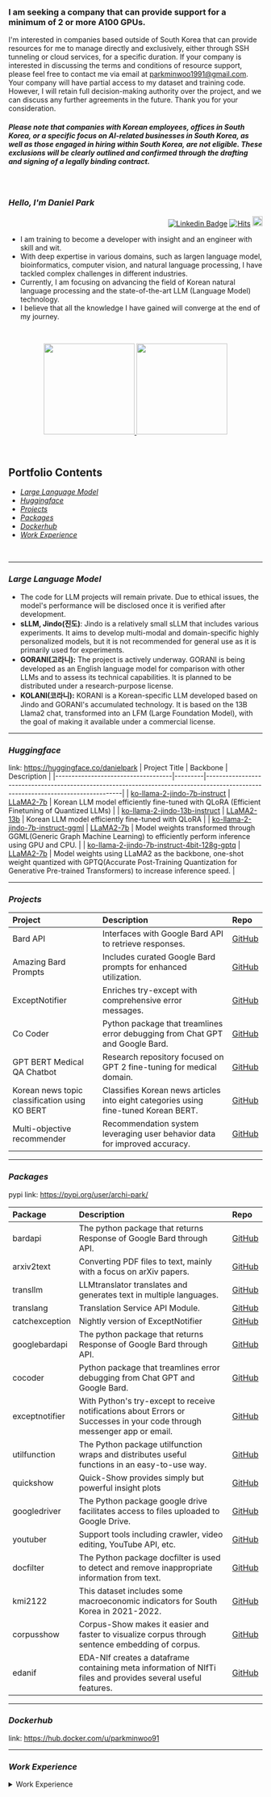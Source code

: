 
### I am seeking a company that can provide support for a minimum of 2 or more A100 GPUs. 
I'm interested in companies based outside of South Korea that can provide resources for me to manage directly and exclusively, either through SSH tunneling or cloud services, for a specific duration. If your company is interested in discussing the terms and conditions of resource support, please feel free to contact me via email at parkminwoo1991@gmail.com. Your company will have partial access to my dataset and training code. However, I will retain full decision-making authority over the project, and we can discuss any further agreements in the future. Thank you for your consideration.

##### Please note that companies with Korean employees, offices in South Korea, or a specific focus on AI-related businesses in South Korea, as well as those engaged in hiring within South Korea, are not eligible. These exclusions will be clearly outlined and confirmed through the drafting and signing of a legally binding contract. 


<br>

### *Hello, I'm Daniel Park*

<div align=right>

[![Linkedin Badge](https://img.shields.io/badge/-LinkedIn-blue?style=flat-square&logo=Linkedin&logoColor=white&link=https://www.linkedin.com/in/dsdanielpark/)](https://www.linkedin.com/in/dsdanielpark/) 
[![Hits](https://hits.seeyoufarm.com/api/count/incr/badge.svg?url=https%3A%2F%2Fgithub.com%2Fdsdanielpark&count_bg=%23000000&title_bg=%23555555&icon=&icon_color=%23E7E7E7&title=ProfileViews&edge_flat=false)](https://hits.seeyoufarm.com)
<a href="https://www.buymeacoffee.com/parkminwoo"><img src="https://cdn.buymeacoffee.com/buttons/v2/arial-orange.png" height="20px"></a>
</div>




- I am training to become a developer with insight and an engineer with skill and wit.
- With deep expertise in various domains, such as largen language model, bioinformatics, computer vision, and natural language processing, I have tackled complex challenges in different industries.
- Currently, I am focusing on advancing the field of Korean natural language processing and the state-of-the-art LLM (Language Model) technology.
- I believe that all the knowledge I have gained will converge at the end of my journey.

<br>

<p align="center">
<a href="https://github.com/dsdanielpark">
  <img height="180em" src="https://github-readme-stats-eight-theta.vercel.app/api?username=dsdanielpark&show_icons=true&theme=nord&include_all_commits=true&count_private=true"/>
  <img height="180em" src="https://github-readme-stats-eight-theta.vercel.app/api/top-langs/?username=dsdanielpark&layout=compact&langs_count=8&theme=nord"/>
</a>
</p>



<br>

## Portfolio Contents
- [*Large Language Model*](#large-language-model)
- [*Huggingface*](#huggingface)
- [*Projects*](#projects)
- [*Packages*](#packages)
- [*Dockerhub*](#dockerhub)
- [*Work Experience*](#work-experience)


<br>

***

### *Large Language Model*
- The code for LLM projects will remain private. Due to ethical issues, the model's performance will be disclosed once it is verified after development.
- **sLLM, Jindo(진도)**: Jindo is a relatively small sLLM that includes various experiments. It aims to develop multi-modal and domain-specific highly personalized models, but it is not recommended for general use as it is primarily used for experiments.
- **GORANI(고라니):** The project is actively underway. GORANI is being developed as an English language model for comparison with other LLMs and to assess its technical capabilities. It is planned to be distributed under a research-purpose license.
- **KOLANI(코라니):** KORANI is a Korean-specific LLM developed based on Jindo and GORANI's accumulated technology. It is based on the 13B Llama2 chat, transformed into an LFM (Large Foundation Model), with the goal of making it available under a commercial license.
***


### *Huggingface*
  link: https://huggingface.co/danielpark
| Project Title                      | Backbone | Description                                                                                                                      |
|------------------------------------|---------|----------------------------------------------------------------------------------------------------------------------------------|
| [ko-llama-2-jindo-7b-instruct](https://huggingface.co/danielpark/ko-llama-2-jindo-7b-instruct)       | [LLaMA2-7b](https://huggingface.co/llamaste/Llama-2-7b-hf)  | Korean LLM model efficiently fine-tuned with QLoRA (Efficient Finetuning of Quantized LLMs)    |
| [ko-llama-2-jindo-13b-instruct](https://huggingface.co/danielpark/ko-llama-2-jindo-13b-instruct)      | [LLaMA2-13b](https://huggingface.co/llamaste/Llama-2-13b-hf)  | Korean LLM model efficiently fine-tuned with QLoRA                                        |
| [ko-llama-2-jindo-7b-instruct-ggml](https://huggingface.co/danielpark/ko-llama-2-jindo-7b-instruct-ggml)   | [LLaMA2-7b](https://huggingface.co/llamaste/Llama-2-7b-hf)  | Model weights transformed through GGML(Generic Graph Machine Learning) to efficiently perform inference using GPU and CPU.      |
| [ko-llama-2-jindo-7b-instruct-4bit-128g-gptq](https://huggingface.co/danielpark/ko-llama-2-jindo-7b-instruct-4bit-128g-gptq) | [LLaMA2-7b](https://huggingface.co/llamaste/Llama-2-7b-hf)  | Model weights using LLaMA2 as the backbone, one-shot weight quantized with GPTQ(Accurate Post-Training Quantization for Generative Pre-trained Transformers) to increase inference speed. |


***

### *Projects*

| Project                               | Description                                              | Repo                                                           |
|:--------------------------------------|:---------------------------------------------------------|:---------------------------------------------------------------|
| Bard API                              | Interfaces with Google Bard API to retrieve responses.  | [GitHub](https://github.com/DSDanielPark/BARD_API)             |
| Amazing Bard Prompts                  | Includes curated Google Bard prompts for enhanced utilization. | [GitHub](https://github.com/dsdanielpark/amazing-bard-prompts) |
| ExceptNotifier                        | Enriches try-except with comprehensive error messages.  | [GitHub](https://github.com/dsdanielpark/ExceptNotifier)       |
| Co Coder                              | Python package that treamlines error debugging from Chat GPT and Google Bard. | [GitHub](https://github.com/dsdanielpark/Co-Coder)            |
| GPT BERT Medical QA Chatbot           | Research repository focused on GPT 2 fine-tuning for medical domain. | [GitHub](https://github.com/DSDanielPark/medical-qa-bert-chatgpt)|
| Korean news topic classification using KO BERT | Classifies Korean news articles into eight categories using fine-tuned Korean BERT. | [GitHub](https://github.com/DSDanielPark/fine-tuned-korean-bert-news-article-classifier)|
| Multi-objective recommender           | Recommendation system leveraging user behavior data for improved accuracy. | [GitHub](https://github.com/DSDanielPark/kaggle2023-multi-objective-recommender)|

***
 
### *Packages*
  pypi link: https://pypi.org/user/archi-park/ <br>

| Package       | Description                                                  | Repo                                                           |
|:--------------|:-------------------------------------------------------------|:---------------------------------------------------------------|
| bardapi       | The python package that returns Response of Google Bard through API. | [GitHub](https://github.com/DSDanielPark/bardapi)            |
| arxiv2text    | Converting PDF files to text, mainly with a focus on arXiv papers. | [GitHub](https://github.com/DSDanielPark/arxiv2text)         |
| transllm      | LLMtranslator translates and generates text in multiple languages. | [GitHub](https://github.com/DSDanielPark/hf-transllm)           |
| translang     | Translation Service API Module.                              | [GitHub](https://github.com/DSDanielPark/translang)          |
| catchexception| Nightly version of ExceptNotifier | [GitHub](https://github.com/DSDanielPark/catchexception)    |
| googlebardapi | The python package that returns Response of Google Bard through API. | [GitHub](https://github.com/DSDanielPark/googlebardapi)     |
| cocoder       | Python package that treamlines error debugging from Chat GPT and Google Bard. | [GitHub](https://github.com/DSDanielPark/cocoder)           |
| exceptnotifier| With Python's try-except to receive notifications about Errors or Successes in your code through messenger app or email. | [GitHub](https://github.com/DSDanielPark/exceptnotifier)    |
| utilfunction  | The Python package utilfunction wraps and distributes useful functions in an easy-to-use way. | [GitHub](https://github.com/DSDanielPark/utilfunction)     |
| quickshow     | Quick-Show provides simply but powerful insight plots       | [GitHub](https://github.com/DSDanielPark/quickshow)         |
| googledriver  | The Python package google drive facilitates access to files uploaded to Google Drive. | [GitHub](https://github.com/DSDanielPark/googledriver)     |
| youtuber      | Support tools including crawler, video editing, YouTube API, etc. | [GitHub](https://github.com/DSDanielPark/youtuber)         |
| docfilter     | The Python package docfilter is used to detect and remove inappropriate information from text. | [GitHub](https://github.com/DSDanielPark/docfilter)        |
| kmi2122       | This dataset includes some macroeconomic indicators for South Korea in 2021-2022. | [GitHub](https://github.com/DSDanielPark/kmi2122)          |
| corpusshow    | Corpus-Show makes it easier and faster to visualize corpus through sentence embedding of corpus. | [GitHub](https://github.com/DSDanielPark/corpusshow)       |
| edanif        | EDA-NIf creates a dataframe containing meta information of NIfTi files and provides several useful features. | [GitHub](https://github.com/DSDanielPark/edanif)           |


***

  
### *Dockerhub*
  link: https://hub.docker.com/u/parkminwoo91

***

### *Work Experience*

<details>
<summary>Work Experience</summary>
<div style="overflow-x: auto;">


| Year      | Category             | Projects                                                                                                                                                                                                                                                                                                                                                                                                                                                        |
|:----------|:---------------------|:-------------------------------------------------------------------------------------------------------------------------------------------------------------------------------------------------------------------------------------------------------------------------------------------------------------------------------------------------------------------------------------------------------------------------------------------------------------------------------------------------------------------------------|
| 2023      | Large Language Model (LLM), AI for Life | - Bard API: An unofficial Python package to interface with Google Bard and retrieve responses. <br> - all-about-llm: A documentation of papers and projects related to large language models. <br> - ko-llama2-jindo: A project focused on creating Korean language models, constructing the entire pipeline, and lightweighting. <br> - KOLANI: A multi-purpose Korean LLM development project based on LLaMA2. <br> - hf-transllm: The LLMtranslator project for multilingual translation and text generation. <br> - korean-open-llm-datasets-chain: A project to collect/process Korean LLM datasets. <br> - open-llm-datasets: A repository summarizing datasets and papers used in Open LLM. <br> - open-llm-leaderboard-report: Periodically visualizing the performance of Open LLMs based on four metrics. <br> - medical-qa-bert-chatgpt: Fine-tuned GPT-2 for question-answering in the medical domain. <br> - ExceptNotifier: Improves try-except statements to allow users to receive detailed error messages via email or messenger apps, supporting features like REST API, webhooks, and code alarms. <br> - translang: A collection of translation service modules providing APIs for language translation. <br> - Co-Coder: A Python package simplifying debugging with OpenAI Chat GPT and Google Bard, providing hints, example codes, and related Stack Overflow links. <br> - Recommender System: Multi-objective-recommender: A project building a multi-objective recommendation system based on real e-commerce sessions. |
| 2017-2022 | Computer Vision, Natural Language Process, Time Serise, Tabular, Analysis, Optimization, AI for Life       | - Development of algorithms for extracting key factors from engineering drawings (P.O: Hyundai Motor Group, 2022) <br> - Algorithm and pipeline development for visualizing and analyzing noise sources, determining their locations, and clustering them (P.O: Hyundai Motor Group, 2022) <br> - Large-scale data processing, including Hadoop data refinement and data handling via PySpark (P.O: Hyundai Motor Group, 2022) <br> - Detection of abnormalities in power lines using big data from Korea Electric Power Corporation (KEPCO, 2021) <br> - Development of body classification and prediction models based on time-series big data (2022) <br> - Prediction and factor analysis of the real estate market based on large-scale data (MicroSoft Korea, KB Financial Group, 2021)  <br> - Development of automatic brain structure segmentation and tumor area segmentation models using MRI and CT images and skull extraction algorithms (2022) <br> - Body classification and 3D body shape change prediction model based on time-series data collected from Koreans (2022) <br> - Algorithm and deep learning model development for extracting drawing factors from engineering drawings (2022) <br> - Algorithm and pipeline automation for visualizing and analyzing noise sources (2022) <br> - Natural Language Processing: Planning for the development of a platform to discover and characterize food ingredients (2021) <br> - Software development for automating extraction and analysis of mechanisms, interactions, and molecular structures of proteins from Alzheimer's disease papers (2021) <br> - Disease and physical vitality prediction based on animal metabolite (fur/blood) datasets (2021) <br> - Prediction of anomalies, health index, and analysis of intestinal microbes using National Health Insurance (NHI) data (2021) <br> - Analysis of inflow/purchase trends, price trends, and logistics predictions (2017-2018) <br> - Analysis of National Health Insurance (NHI) data and development of algorithms for biological age calculation and disease prevalence prediction (2021) <br> -  Planning for the development of algorithms for heat efficiency and energy optimization in Siheung Banwol Industrial Complex (2021) <br> - Automation of preprocessing pipeline for medical term database (SNOMED CT) (2021) <br> - Data cleansing for Hadoop and data processing optimization through PySpark (2022) <br> - Development of a Cohort-Based Big Data Analysis System for the National Health Insurance Corporation of Korea, Risk Assessment of Major Adult Diseases (Including Cancer and Diabetes), and the Development of a Biological Age Calculation Algorithm (2020) <br> - Analysis of Inflows/Product Selection/Trend Analysis/Price Trends/Logistics Prediction (2017) <br> - Development of a logistics demand forecasting model using data analysis and machine learning techniques (2017) <br> - AI-Powered Logistics and Retail Solo Entrepreneurship (Established in 2017-2018 with an annual income of USD 2 million) |


</div>
</details>
